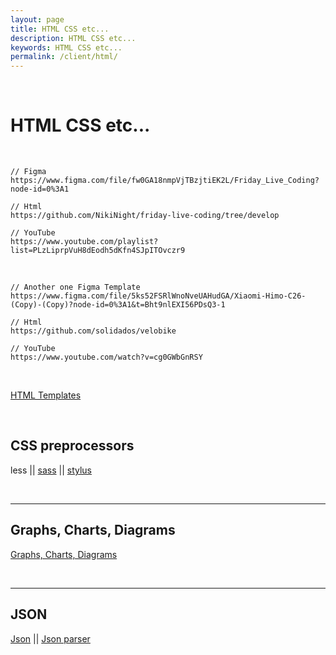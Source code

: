 ```yaml
---
layout: page
title: HTML CSS etc...
description: HTML CSS etc...
keywords: HTML CSS etc...
permalink: /client/html/
---
```


<br/>

# HTML CSS etc...

<br/>

```
// Figma
https://www.figma.com/file/fw0GA18nmpVjTBzjtiEK2L/Friday_Live_Coding?node-id=0%3A1

// Html
https://github.com/NikiNight/friday-live-coding/tree/develop

// YouTube
https://www.youtube.com/playlist?list=PLzLiprpVuH8dEodh5dKfn4SJpITOvczr9
```

<br/>

```
// Another one Figma Template
https://www.figma.com/file/5ks52FSRlWnoNveUAHudGA/Xiaomi-Himo-C26-(Copy)-(Copy)?node-id=0%3A1&t=Bht9nlEXI56PDsQ3-1

// Html
https://github.com/solidados/velobike

// YouTube
https://www.youtube.com/watch?v=cg0GWbGnRSY
```

<br/>

<a href="/client/html/templates/">HTML Templates</a>

<br/>

## CSS preprocessors

less || <a href="/css/preprocessors/sass/">sass</a> ||
<a href="/css/preprocessors/stylus/">stylus</a>

<br/>
<hr/>

## Graphs, Charts, Diagrams

<a href="/charts/">Graphs, Charts, Diagrams</a>

<br/>
<hr/>

## JSON

<a href="/json/">Json</a> || <a href="http://www.jsoneditoronline.org/" rel="nofollow">Json parser</a>
